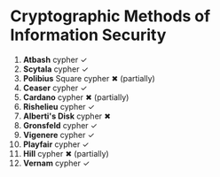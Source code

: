 # Cryptographic Methods of Information Security
1. **Atbash** cypher ✓
2. **Scytala** cypher ✓
3. **Polibius** Square cypher ✖ (partially)
4. **Ceaser** cypher ✓
5. **Cardano** cypher ✖ (partially)
6. **Rishelieu** cypher ✓
7. **Alberti's Disk** cypher ✖
8. **Gronsfeld** cypher ✓
9. **Vigenere** cypher ✓
10. **Playfair** cypher ✓
11. **Hill** cypher ✖ (partially)
12. **Vernam** cypher ✓
